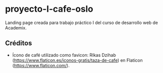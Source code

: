 # proyecto-I-cafe-oslo
Landing page creada para trabajo práctico I del curso de desarrollo web de Academix.
## Créditos
- Ícono de café utilizado como favicon: RIkas Dzihab (https://www.flaticon.es/iconos-gratis/taza-de-cafe) en Flaticon (https://www.flaticon.com/).
